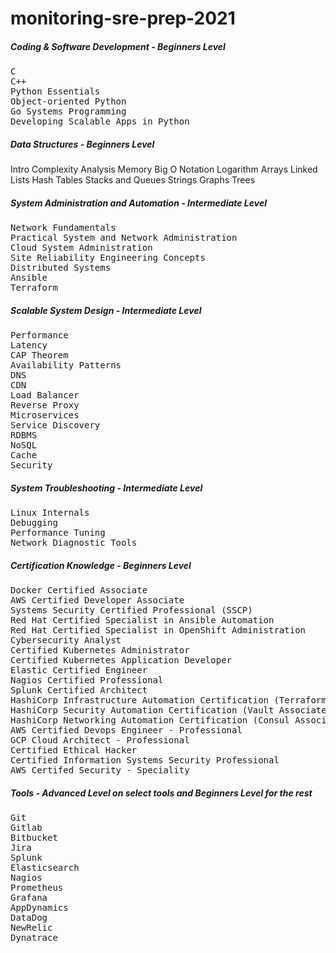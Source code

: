 # monitoring-sre-prep-2021

##### Coding & Software Development - Beginners Level 
<pre>
C 
C++
Python Essentials
Object-oriented Python 
Go Systems Programming 
Developing Scalable Apps in Python 
</pre>

##### Data Structures - Beginners Level 
Intro 
Complexity Analysis 
Memory 
Big O Notation 
Logarithm 
Arrays 
Linked Lists 
Hash Tables
Stacks and Queues 
Strings 
Graphs 
Trees

##### System Administration and Automation - Intermediate Level 
<pre>
Network Fundamentals
Practical System and Network Administration 
Cloud System Administration 
Site Reliability Engineering Concepts
Distributed Systems
Ansible 
Terraform 
</pre>

##### Scalable System Design - Intermediate Level 
<pre>
Performance 
Latency 
CAP Theorem 
Availability Patterns
DNS 
CDN
Load Balancer 
Reverse Proxy 
Microservices 
Service Discovery 
RDBMS 
NoSQL 
Cache 
Security 
</pre>

##### System Troubleshooting - Intermediate Level 
<pre>
Linux Internals 
Debugging 
Performance Tuning 
Network Diagnostic Tools
</pre>

##### Certification Knowledge - Beginners Level 
<pre>
Docker Certified Associate
AWS Certified Developer Associate 
Systems Security Certified Professional (SSCP) 
Red Hat Certified Specialist in Ansible Automation
Red Hat Certified Specialist in OpenShift Administration
Cybersecurity Analyst 
Certified Kubernetes Administrator 
Certified Kubernetes Application Developer 
Elastic Certified Engineer
Nagios Certified Professional 
Splunk Certified Architect 
HashiCorp Infrastructure Automation Certification (Terraform Associate) 
HashiCorp Security Automation Certification (Vault Associate) 
HashiCorp Networking Automation Certification (Consul Associate)
AWS Certified Devops Engineer - Professional 
GCP Cloud Architect - Professional 
Certified Ethical Hacker
Certified Information Systems Security Professional 
AWS Certifed Security - Speciality 
</pre>

##### Tools - Advanced Level on select tools and Beginners Level for the rest
<pre>
Git
Gitlab
Bitbucket
Jira
Splunk 
Elasticsearch 
Nagios
Prometheus 
Grafana
AppDynamics
DataDog
NewRelic
Dynatrace 
</pre>
